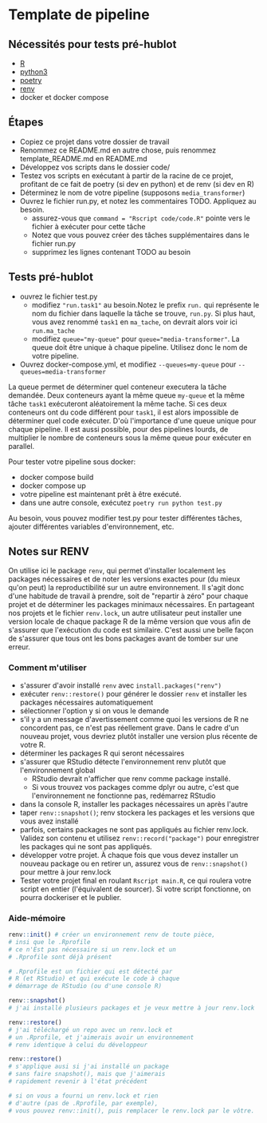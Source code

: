 # Template de pipeline


## Nécessités pour tests pré-hublot
* [R](https://www.r-project.org/)
* [python3](https://www.python.org/)
* [poetry](https://poetry.eustace.io/)
* [renv](https://rstudio.github.io/renv/index.html)
* docker et docker compose

## Étapes
* Copiez ce projet dans votre dossier de travail
* Renommez ce README.md en autre chose, puis renommez template_README.md en README.md
* Développez vos scripts dans le dossier code/
* Testez vos scripts en exécutant à partir de la racine de ce projet, profitant de ce fait de poetry (si dev en python) et de renv (si dev en R)
* Déterminez le nom de votre pipeline (supposons `media_transformer`)
* Ouvrez le fichier run.py, et notez les commentaires TODO. Appliquez au besoin.
  * assurez-vous que `command = "Rscript code/code.R"` pointe vers le fichier à exécuter pour cette tâche
  * Notez que vous pouvez créer des tâches supplémentaires dans le fichier run.py
  * supprimez les lignes contenant TODO au besoin

## Tests pré-hublot
* ouvrez le fichier test.py
  * modifiez `"run.task1"` au besoin.Notez le prefix `run.` qui représente le nom du fichier dans laquelle la tâche se trouve, `run.py`. Si plus haut, vous avez renommé `task1` en `ma_tache`, on devrait alors voir ici `run.ma_tache`
  * modifiez `queue="my-queue"` pour `queue="media-transformer"`. La queue doit être unique à chaque pipeline. Utilisez donc le nom de votre pipeline.
* Ouvrez docker-compose.yml, et modifiez `--queues=my-queue` pour `--queues=media-transformer`

La queue permet de déterminer quel conteneur executera la tâche demandée. Deux conteneurs ayant la même queue `my-queue` et la même tâche `task1` exécuteront aléatoirement la même tache. Si ces deux conteneurs ont du code différent pour `task1`, il est alors impossible de déterminer quel code exécuter. D'où l'importance d'une queue unique pour chaque pipeline. Il est aussi possible, pour des pipelines lourds, de multiplier le nombre de conteneurs sous la même queue pour exécuter en parallel.

Pour tester votre pipeline sous docker:
* docker compose build
* docker compose up
* votre pipeline est maintenant prêt à être exécuté.
* dans une autre console, exécutez `poetry run python test.py`

Au besoin, vous pouvez modifier test.py pour tester différentes tâches, ajouter différentes variables d'environnement, etc.


## Notes sur RENV
On utilise ici le package `renv`, qui permet d'installer localement les packages nécessaires et de noter les versions exactes pour  (du mieux qu'on peut) la reproductibilité sur un autre environnement. Il s'agit donc d'une habitude de travail à prendre, soit de "repartir à zéro" pour chaque projet et de déterminer les packages minimaux nécessaires. En partageant nos projets et le fichier `renv.lock`, un autre utilisateur peut installer une version locale de chaque package R de la même version que vous afin de s'assurer que l'exécution du code est similaire. C'est aussi une belle façon de s'assurer que tous ont les bons packages avant de tomber sur une erreur.


### Comment m'utiliser
* s'assurer d'avoir installé `renv` avec `install.packages("renv")`
* exécuter `renv::restore()` pour générer le dossier `renv` et installer les packages nécessaires automatiquement
* sélectionner l'option y si on vous le demande
* s'il y a un message d'avertissement comme quoi les versions de R ne concordent pas, ce n'est pas réellement grave. Dans le cadre d'un nouveau projet, vous devriez plutôt installer une version plus récente de votre R.
* déterminer les packages R qui seront nécessaires
* s'assurer que RStudio détecte l'environnement renv plutôt que l'environnement global
  * RStudio devrait n'afficher que renv comme package installé.
  * Si vous trouvez vos packages comme dplyr ou autre, c'est que l'environnement ne fonctionne pas, redémarrez RStudio
* dans la console R, installer les packages nécessaires un après l'autre
* taper `renv::snapshot()`; renv stockera les packages et les versions que vous avez installé
* parfois, certains packages ne sont pas appliqués au fichier renv.lock. Validez son contenu et utilisez `renv::record("package")` pour enregistrer les packages qui ne sont pas appliqués.
* développer votre projet. À chaque fois que vous devez installer un nouveau package ou en retirer un, assurez vous de `renv::snapshot()` pour mettre à jour renv.lock
* Tester votre projet final en roulant `Rscript main.R`, ce qui roulera votre script en entier (l'équivalent de sourcer). Si votre script fonctionne, on pourra dockeriser et le publier.


### Aide-mémoire
```R
renv::init() # créer un environnement renv de toute pièce,
# insi que le .Rprofile
# ce n'Est pas nécessaire si un renv.lock et un
# .Rprofile sont déjà présent

# .Rprofile est un fichier qui est détecté par
# R (et RStudio) et qui exécute le code à chaque
# démarrage de RStudio (ou d'une console R)

renv::snapshot()
# j'ai installé plusieurs packages et je veux mettre à jour renv.lock

renv::restore()
# j'ai téléchargé un repo avec un renv.lock et
# un .Rprofile, et j'aimerais avoir un environnement
# renv identique à celui du développeur

renv::restore()
# s'applique ausi si j'ai installé un package
# sans faire snapshot(), mais que j'aimerais
# rapidement revenir à l'état précédent

# si on vous a fourni un renv.lock et rien
# d'autre (pas de .Rprofile, par exemple),
# vous pouvez renv::init(), puis remplacer le renv.lock par le vôtre.
```
